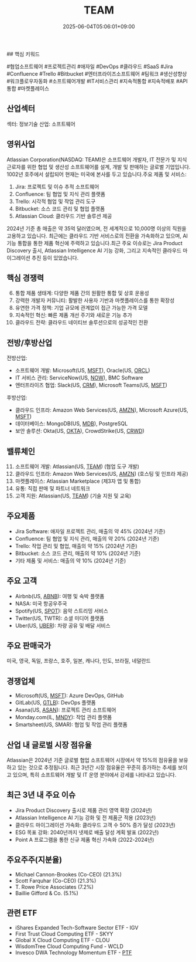 ﻿---
title: "TEAM"
date: 2025-06-04T05:06:01+09:00
lastmod: 2025-06-04T05:06:01+09:00
type: docs
sidebar:
  open: true
weight: 856
---
<div style="display:none">
  <meta property="article:published_time" content="2025-06-03T20:06:01Z" />
  <meta property="article:modified_time" content="2025-06-03T20:06:01Z" />
</div>
## 핵심 키워드

#협업소프트웨어 #프로젝트관리 #애자일 #DevOps #클라우드 #SaaS #Jira #Confluence #Trello #Bitbucket #엔터프라이즈소프트웨어 #팀워크 #생산성향상 #워크플로우자동화 #소프트웨어개발 #IT서비스관리 #지속적통합 #지속적배포 #API통합 #마켓플레이스

## 산업섹터

섹터: 정보기술
산업: 소프트웨어

## 영위사업

Atlassian Corporation(NASDAQ: TEAM)은 소프트웨어 개발자, IT 전문가 및 지식 근로자를 위한 협업 및 생산성 소프트웨어를 설계, 개발 및 판매하는 글로벌 기업입니다. 1002년 호주에서 설립되어 현재는 미국에 본사를 두고 있습니다.주요 제품 및 서비스:

1. Jira: 프로젝트 및 이슈 추적 소프트웨어
2. Confluence: 팀 협업 및 지식 관리 플랫폼
3. Trello: 시각적 협업 및 작업 관리 도구
4. Bitbucket: 소스 코드 관리 및 협업 플랫폼
5. Atlassian Cloud: 클라우드 기반 솔루션 제공

2024년 기준 총 매출은 약 35억 달러였으며, 전 세계적으로 10,000명 이상의 직원을 고용하고 있습니다. 최근에는 클라우드 기반 서비스로의 전환을 가속화하고 있으며, AI 기능 통합을 통한 제품 혁신에 주력하고 있습니다.최근 주요 이슈로는 Jira Product Discovery 출시, Atlassian Intelligence AI 기능 강화, 그리고 지속적인 클라우드 마이그레이션 추진 등이 있었습니다.

## 핵심 경쟁력

6. 통합 제품 생태계: 다양한 제품 간의 원활한 통합 및 상호 운용성
7. 강력한 개발자 커뮤니티: 활발한 사용자 기반과 마켓플레이스를 통한 확장성
8. 유연한 가격 정책: 기업 규모에 관계없이 접근 가능한 가격 모델
9. 지속적인 혁신: 빠른 제품 개선 주기와 새로운 기능 추가
10. 클라우드 전략: 클라우드 네이티브 솔루션으로의 성공적인 전환

## 전방/후방산업

전방산업:

- 소프트웨어 개발: Microsoft(US, [MSFT](/company-analysis/msft/)), Oracle(US, [ORCL](/company-analysis/orcl/))
- IT 서비스 관리: ServiceNow(US, [NOW](/company-analysis/now/)), BMC Software
- 엔터프라이즈 협업: Slack(US, [CRM](/company-analysis/crm/)), Microsoft Teams(US, [MSFT](/company-analysis/msft/))

후방산업:

- 클라우드 인프라: Amazon Web Services(US, [AMZN](/company-analysis/amzn/)), Microsoft Azure(US, [MSFT](/company-analysis/msft/))
- 데이터베이스: MongoDB(US, [MDB](/company-analysis/mdb/)), PostgreSQL
- 보안 솔루션: Okta(US, [OKTA](/company-analysis/okta/)), CrowdStrike(US, [CRWD](/company-analysis/crwd/))

## 밸류체인

11. 소프트웨어 개발: Atlassian(US, [TEAM](/company-analysis/team/)) (협업 도구 개발)
12. 클라우드 인프라: Amazon Web Services(US, [AMZN](/company-analysis/amzn/)) (호스팅 및 인프라 제공)
13. 마켓플레이스: Atlassian Marketplace (제3자 앱 및 통합)
14. 유통: 직접 판매 및 파트너 네트워크
15. 고객 지원: Atlassian(US, [TEAM](/company-analysis/team/)) (기술 지원 및 교육)

## 주요제품

- Jira Software: 애자일 프로젝트 관리, 매출의 약 45% (2024년 기준)
- Confluence: 팀 협업 및 지식 관리, 매출의 약 20% (2024년 기준)
- Trello: 작업 관리 및 협업, 매출의 약 15% (2024년 기준)
- Bitbucket: 소스 코드 관리, 매출의 약 10% (2024년 기준)
- 기타 제품 및 서비스: 매출의 약 10% (2024년 기준)

## 주요 고객

- Airbnb(US, [ABNB](/company-analysis/abnb/)): 여행 및 숙박 플랫폼
- NASA: 미국 항공우주국
- Spotify(US, [SPOT](/company-analysis/spot/)): 음악 스트리밍 서비스
- Twitter(US, TWTR): 소셜 미디어 플랫폼
- Uber(US, [UBER](/company-analysis/uber/)): 차량 공유 및 배달 서비스

## 주요 판매국가

미국, 영국, 독일, 프랑스, 호주, 일본, 캐나다, 인도, 브라질, 네덜란드

## 경쟁업체

- Microsoft(US, [MSFT](/company-analysis/msft/)): Azure DevOps, GitHub
- GitLab(US, [GTLB](/company-analysis/gtlb/)): DevOps 플랫폼
- Asana(US, [ASAN](/company-analysis/asan/)): 프로젝트 관리 소프트웨어
- Monday.com(IL, [MNDY](/company-analysis/mndy/)): 작업 관리 플랫폼
- Smartsheet(US, SMAR): 협업 및 작업 관리 플랫폼

## 산업 내 글로벌 시장 점유율

Atlassian은 2024년 기준 글로벌 협업 소프트웨어 시장에서 약 15%의 점유율을 보유하고 있는 것으로 추정됩니다. 최근 3년간 시장 점유율은 꾸준히 증가하는 추세를 보이고 있으며, 특히 소프트웨어 개발 및 IT 운영 분야에서 강세를 나타내고 있습니다.

## 최근 3년 내 주요 이슈

- Jira Product Discovery 출시로 제품 관리 영역 확장 (2024년)
- Atlassian Intelligence AI 기능 강화 및 전 제품군 적용 (2023년)
- 클라우드 마이그레이션 가속화: 클라우드 고객 수 50% 증가 달성 (2023년)
- ESG 목표 강화: 2040년까지 넷제로 배출 달성 계획 발표 (2022년)
- Point A 프로그램을 통한 신규 제품 혁신 가속화 (2022-2024년)

## 주요주주(지분율)

- Michael Cannon-Brookes (Co-CEO) (21.3%)
- Scott Farquhar (Co-CEO) (21.3%)
- T. Rowe Price Associates (7.2%)
- Baillie Gifford & Co. (5.1%)

## 관련 ETF

- iShares Expanded Tech-Software Sector ETF - IGV
- First Trust Cloud Computing ETF - SKYY
- Global X Cloud Computing ETF - CLOU
- WisdomTree Cloud Computing Fund - WCLD
- Invesco DWA Technology Momentum ETF - [PTF](/industry-study/ptf/)
